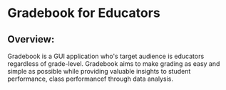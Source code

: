 # Gradebook for Educators

## Overview: 

Gradebook is a GUI application who's target audience is educators regardless of grade-level. Gradebook aims to make grading as easy and simple as possible while providing valuable insights to student performance, class performancef through data analysis. 